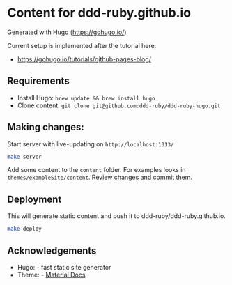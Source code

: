 # Content for ddd-ruby.github.io

Generated with Hugo (https://gohugo.io/)

Current setup is implemented after the tutorial here:

- https://gohugo.io/tutorials/github-pages-blog/


## Requirements

- Install Hugo: `brew update && brew install hugo`
- Clone content: `git clone git@github.com:ddd-ruby/ddd-ruby-hugo.git`

## Making changes:

Start server with live-updating on `http://localhost:1313/`

```bash
make server
```

Add some content to the `content` folder. For examples looks in `themes/exampleSite/content`.
Review changes and commit them.


## Deployment

This will generate static content and push it to ddd-ruby/ddd-ruby.github.io.

```bash
make deploy
```

## Acknowledgements

- Hugo: - fast static site generator
- Theme: - [Material Docs](http://themes.gohugo.io/theme/material-docs/)
